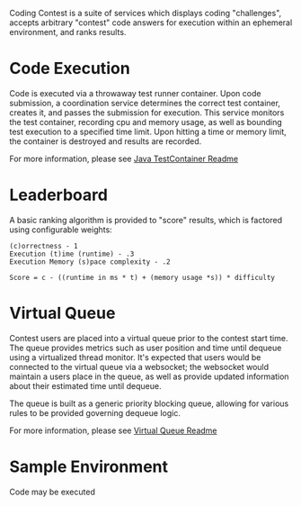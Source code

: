 Coding Contest is a suite of services which displays coding "challenges", accepts arbitrary "contest" code answers for execution within an ephemeral environment, and ranks results.

# Code Execution
Code is executed via a throwaway test runner container.  Upon code submission, a coordination service determines the correct test container, creates it, and passes the submission for execution.  This service monitors the test container,
recording cpu and memory usage, as well as bounding test execution to a specified time limit.  Upon hitting a time or memory limit, the container is destroyed and results are recorded.

For more information, please see [Java TestContainer Readme](TestContainers/Java/README.md)


# Leaderboard
A basic ranking algorithm is provided to "score" results, which is factored using configurable weights:
  ```
  (c)orrectness - 1
  Execution (t)ime (runtime) - .3
  Execution Memory (s)pace complexity - .2  

  Score = c - ((runtime in ms * t) + (memory usage *s)) * difficulty
```

# Virtual Queue
Contest users are placed into a virtual queue prior to the contest start time.  The queue provides metrics such as user position and time until dequeue using a virtualized thread monitor.  It's expected that users would be connected to the virtual queue via a websocket; the websocket would maintain a users place in the queue, as well as provide updated information about their estimated time until dequeue.

The queue is built as a generic priority blocking queue, allowing for various rules to be provided governing dequeue logic.

For more information, please see [Virtual Queue Readme](VirtualQueue/README.md)

# Sample Environment
Code may be executed
